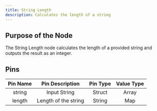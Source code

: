 ```yaml
---
title: String Length
description: Calculates the length of a string
---
```


## Purpose of the Node
The String Length node calculates the length of a provided string and outputs the result as an integer.

## Pins
| Pin Name | Pin Description | Pin Type | Value Type |
|:----------:|:-------------:|:------:|:------:|
| string | Input String | Struct | Array |
| length | Length of the string | String | Map |